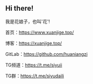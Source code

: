 <h2>Hi there!</h2>
<p>我是花娘子，也叫&#39;花&#39;!</p>
<p>首页：<a href='https://www.xuanjige.top/' target='_blank' class='url'>https://www.xuanjige.top/</a></p>
<p>博客：<a href='https://xuanjige.top/' target='_blank' class='url'>https://xuanjige.top/</a></p>
<p>GitLab：<a href='https://github.com/huaniangzi' target='_blank' class='url'>https://github.com/huaniangzi</a></p>
<p>TG频道：<a href='https://t.me/siyuii' target='_blank' class='url'>https://t.me/siyuii</a></p>
<p>TG群：<a href='https://t.me/siyudaili' target='_blank' class='url'>https://t.me/siyudaili</a></p>

